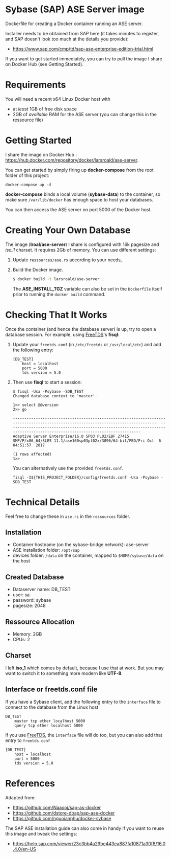 Sybase (SAP) ASE Server image
=================================

Dockerfile for creating a Docker container running an ASE server.

Installer needs to be obtained from SAP here (it takes minutes to register, 
and SAP doesn't look too much at the details you provide):

- https://www.sap.com/cmp/td/sap-ase-enterprise-edition-trial.html 

If you want to get started immediately, you can try to pull the image I share
on Docker Hub (see Getting Started).

# Requirements
You will need a recent x64 Linux Docker host with
- at *least* 1GB of free disk space
- 2GB of *available* RAM for the ASE server (you can change this in the
  ressource file)

# Getting Started
I share the image on Docker Hub : 
https://hub.docker.com/repository/docker/larsroald/ase-server.

You can get started by simply firing up **docker-compose** from the root folder of this project:

```
docker-compose up -d
```

**docker-compose** binds a local volume (**sybase-data**) to the container,
so make sure `/var/lib/docker` has enough space to host your databases.

You can then access the ASE server on port 5000 of the Docker host.

# Creating Your Own Database
The image (**lroal/ase-server**) I share is configured with 16k pagesize and
*iso_1* charset. It requires 2Gb of memory. You can use different settings:

1. Update `ressources/ase.rs` according to your needs,
2. Build the Docker image. 

    ```bash
    $ docker build -t larsroald/ase-server .
    ```

   The **ASE_INSTALL_TGZ** variable can also be set in the `Dockerfile` itself
   prior to running the `docker build` command.

# Checking That It Works
Once the container (and hence the database server) is up, try to open a
database session. For example, using [FreeTDS](https://www.freetds.org)'s 
**fisql**:

1. Update your `freetds.conf` (in `/etc/freetds` or `/usr/local/etc`) and add
   the following entry:

    ```
    [DB_TEST]
        host = localhost
        port = 5000
        tds version = 5.0
    ```

2. Then use **fisql** to start a session:

    ```console
    $ fisql -Usa -Psybase -SDB_TEST
    Changed database context to 'master'.

    1>> select @@version
    2>> go

    ----------------------------------------------------------------------------------------------------------------------------------  -----------------------------------------------------------------------------------------------------------------------------
    Adaptive Server Enterprise/16.0 SP03 PL02/EBF 27415 SMP/P/x86_64/SLES 11.1/ase160sp03pl02x/3096/64-bit/FBO/Fri Oct  6 04:51:57  2017

    (1 rows affected)
    1>>
    ```

   You can alternatively use the provided `freetds.conf`.

   ```
   fisql -I${THIS_PROJECT_FOLDER}/config/freetds.conf -Usa -Psybase -SDB_TEST
   ```
# Technical Details

Feel free to change these in `ase.rs` in the `ressources` folder.

## Installation

- Container hostname (on the sybase-bridge network): ase-server
- ASE installation folder: `/opt/sap`
- devices folder: `/data` on the container, mapped to `$HOME/sybase/data` on the 
  host
## Created Database

- Dataserver name: DB_TEST
- user: sa
- password: sybase
- pagesize: 2048

## Ressource Allocation

- Memory: 2GB
- CPUs: 2

## Charset

I left **iso_1** which comes by default, because I use that at work. But you 
may want to switch it to something more modern like **UTF-8**.

## Interface or freetds.conf file

If you have a Sybase client, add the following entry to the `interface` file 
to connect to the database from the Linux host

```
DB_TEST
    master tcp ether localhost 5000
    query tcp ether localhost 5000
```

If you use [FreeTDS](https://www.freetds.org), the `interface` file will do 
too, but you can also add that entry to `freetds.conf`

```
[DB_TEST]
    host = localhost
    port = 5000
    tds version = 5.0
```

# References

Adapted from:

- https://github.com/Naaooj/sap-as-docker
- https://github.com/dstore-dbap/sap-ase-docker
- https://github.com/nguoianphu/docker-sybase

The SAP ASE installation guide can also come in handy if you want to reuse 
this image and tweak the settings:

- https://help.sap.com/viewer/23c3bb4a29be443ea887fa10871a30f8/16.0.4.0/en-US
